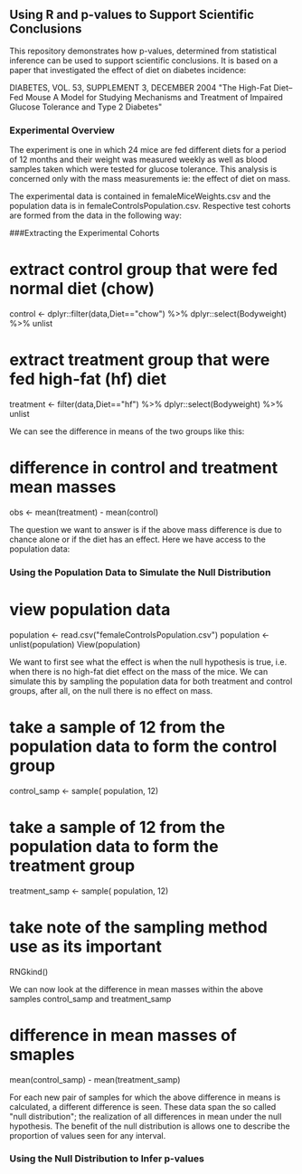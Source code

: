 ## Using R and p-values to Support Scientific Conclusions

This repository demonstrates how p-values, determined from statistical inference
can be used to support scientific conclusions. It is based on a paper that investigated
the effect of diet on diabetes incidence:

DIABETES, VOL. 53, SUPPLEMENT 3, DECEMBER 2004 "The High-Fat Diet–Fed Mouse A 
Model for Studying Mechanisms and Treatment of Impaired Glucose Tolerance and Type 
2 Diabetes"

### Experimental Overview
The experiment is one in which 24 mice are fed different diets for a period of
12 months and their weight was measured weekly as well as blood samples taken 
which were tested for glucose tolerance. This analysis is concerned only with the 
mass measurements ie: the effect of diet on mass.

The experimental data is contained in femaleMiceWeights.csv and the population data
is in femaleControlsPopulation.csv. Respective test cohorts are formed from the 
data in the following way:

###Extracting the Experimental Cohorts

# extract control group that were fed normal diet (chow)
control <- dplyr::filter(data,Diet=="chow") %>% 
  dplyr::select(Bodyweight) %>% 
  unlist
  
# extract treatment group that were fed high-fat (hf) diet
treatment <- filter(data,Diet=="hf") %>% 
  dplyr::select(Bodyweight) %>% 
  unlist
  
We can see the difference in means of the two groups like this:

# difference in control and treatment mean masses
obs <- mean(treatment) - mean(control)

The question we want to answer is if the above mass difference is due to chance 
alone or if the diet has an effect. Here we have access to the population data:

### Using the Population Data to Simulate the Null Distribution
# view population data
population <- read.csv("femaleControlsPopulation.csv")
population <- unlist(population)
View(population)

We want to first see what the effect is when the null hypothesis is true, i.e.
when there is no high-fat diet effect on the mass of the mice. We can simulate 
this by sampling the population data for both treatment and control groups, after 
all, on the null there is no effect on mass.

# take a sample of 12 from the population data to form the control group
control_samp <- sample( population, 12)

# take a sample of 12 from the population data to form the treatment group
treatment_samp <- sample( population, 12)

# take note of the sampling method use as its important
RNGkind()

We can now look at the difference in mean masses within the above samples 
control_samp and treatment_samp

# difference in mean masses of smaples
mean(control_samp) - mean(treatment_samp)

For each new pair of samples for which the above difference in means is calculated, 
a different difference is seen. These data span the so called "null distribution";
the realization of all differences in mean under the null hypothesis. The benefit
of the null distribution is allows one to describe the proportion of values seen
for any interval.

### Using the Null Distribution to Infer p-values














  
  





